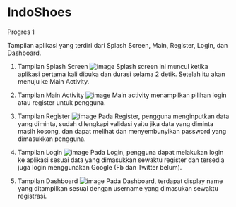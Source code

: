 # IndoShoes

Progres 1

Tampilan aplikasi yang terdiri dari Splash Screen, Main, Register, Login, dan Dashboard.

1. Tampilan Splash Screen
![image](https://user-images.githubusercontent.com/86703933/163184129-f28df9df-aa14-4ac5-9f3e-264235b11e7b.png)
Splash screen ini muncul ketika aplikasi pertama kali dibuka dan durasi selama 2 detik. Setelah itu akan menuju ke Main Activity.

2. Tampilan Main Activity
![image](https://user-images.githubusercontent.com/86703933/163184715-03bbffa5-4ca0-4e5f-a6f1-878517a8bebe.png)
Main activity menampilkan pilihan login atau register untuk pengguna.

3. Tampilan Register
![image](https://user-images.githubusercontent.com/86703933/163185875-7fe62fe4-5850-46fd-9bca-0eb655cfda9f.png)
Pada Register, pengguna menginputkan data yang diminta, sudah dilengkapi validasi yaitu jika data yang diminta masih kosong, dan dapat melihat dan menyembunyikan password yang dimasukkan pengguna.

4. Tampilan Login
![image](https://user-images.githubusercontent.com/86703933/163186337-5acd019d-cdc7-4ebc-ad4a-01abe7d2ea3c.png)
Pada Login, pengguna dapat melakukan login ke aplikasi sesuai data yang dimasukkan sewaktu register dan tersedia juga login menggunakan Google (Fb dan Twitter belum).

5. Tampilan Dashboard
![image](https://user-images.githubusercontent.com/86703933/163186648-2025ca72-11b9-444b-99d3-6eb16d3a535e.png)
Pada Dashboard, terdapat display name yang ditampilkan sesuai dengan username yang dimasukan sewaktu registrasi.
